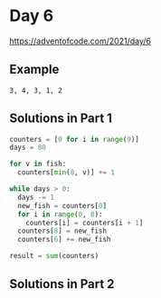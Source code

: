 # Day 6

https://adventofcode.com/2021/day/6

## Example

```
3, 4, 3, 1, 2
```

## Solutions in Part 1

```python
counters = [0 for i in range(9)]
days = 80

for v in fish:
  counters[min(8, v)] += 1

while days > 0:
  days -= 1
  new_fish = counters[0]
  for i in range(0, 8):
    counters[i] = counters[i + 1]
  counters[8] = new_fish
  counters[6] += new_fish

result = sum(counters)
```

## Solutions in Part 2

